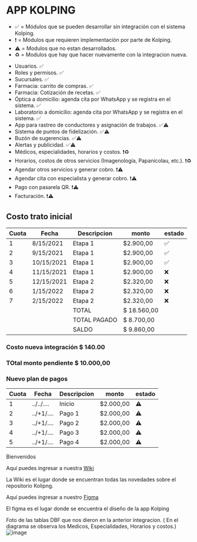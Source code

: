 # APP KOLPING

- ✅ = Módulos que se pueden desarrollar sin integración con el sistema Kolping.
- ❗️ = Módulos que requieren implementación por parte de Kolping.
- ⚠️ = Modulos que no estan desarrollados.
- ♻️ = Modulos que hay que hacer nuevamente con la integracion nueva.


* Usuarios. ✅
* Roles y permisos. ✅
* Sucursales. ✅
* Farmacia: carrito de compras. ✅
* Farmacia: Cotización de recetas. ✅
* Óptica a domicilio: agenda cita por WhatsApp y se registra en el sistema. ✅
* Laboratorio a domicilio: agenda cita por WhatsApp y se registra en el sistema. ✅
* App para rastreo de conductores y asignación de trabajos. ✅⚠️
* Sistema de puntos de fidelización. ✅⚠️
* Buzón de sugerencias. ✅⚠️
* Alertas y publicidad. ✅⚠️
* Médicos, especialidades, horarios y costos. ❗️♻️
* Horarios, costos de otros servicios (Imagenología, Papanicolau, etc.). ❗️♻️
* Agendar otros servicios y generar cobro. ❗️⚠️
* Agendar cita con especialista y generar cobro. ❗⚠️️
* Pago con pasarela QR. ❗️⚠️
* Facturación. ❗️⚠️


## Costo trato inicial

|Cuota|Fecha|Descripcion|monto|estado|
|-----|-----|-----------|-----|------|
|1|8/15/2021|Etapa 1|$2.900,00	|✅|
|2|9/15/2021|Etapa 1|$2.900,00	|✅|
|3|10/15/2021|Etapa 1|$2.900,00	|✅|
|4|11/15/2021|Etapa 1|$2.900,00	|❌|
|5|12/15/2021|Etapa 2|$2.320,00	|❌|
|6|1/15/2022|Etapa 2|$2.320,00	|❌|
|7|2/15/2022|Etapa 2|$2.320,00	|❌|
|||TOTAL|$ 18.560,00	||
|||TOTAL PAGADO|$ 8.700,00	||
|||SALDO|$ 9.860,00	||


### Costo nueva integración $ 140.00

### TOtal monto pendiente $ 10.000,00

### Nuevo plan de pagos

|Cuota|Fecha|Descripcion|monto|estado|
|-----|-----|-----------|-----|------|
|1| ../../.... |Inicio|$2.000,00	|⚠️|
|2| ../+1/.... |Pago 1|$2.000,00	|⚠️|
|3| ../+1/.... |Pago 2|$2.000,00	|⚠️|
|4| ../+1/.... |Pago 3|$2.000,00	|⚠️|
|5| ../+1/.... |Pago 4|$2.000,00	|⚠️|




Bienvenidos 

Aquí puedes ingresar a nuestra [Wiki](https://github.com/FCMAK/.github/wiki)

La Wiki es el lugar donde se encuentran todas las novedades sobre el repositorio Kolipng. 


Aquí puedes ingresar a nuestro [Figma](https://www.figma.com/file/OjgE75SCivBlLQ6MsMQt2m/Kolping?type=design&node-id=0-1&mode=design&t=R4thjRCpJea4Rzo1-0)

El figma es el lugar donde se encuentra el diseño de la app Kolping


Foto de las tablas DBF que nos dieron en la anterior integracion. ( En el diagrama se observa los Medicos, Especialidades, Horarios y costos.)
![image](https://github.com/FCMAK/.github/assets/35882906/54d123bf-6e1a-445f-8cc6-f0de337fa3a5)
